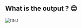 ## What is the output ? 😊

![tttst](https://user-images.githubusercontent.com/16561823/31251581-142ef422-aa27-11e7-8b6e-558ab56543f5.png)
